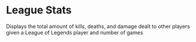 # League Stats
Displays the total amount of kills, deaths, and damage dealt to other players given a League of Legends player and number of games